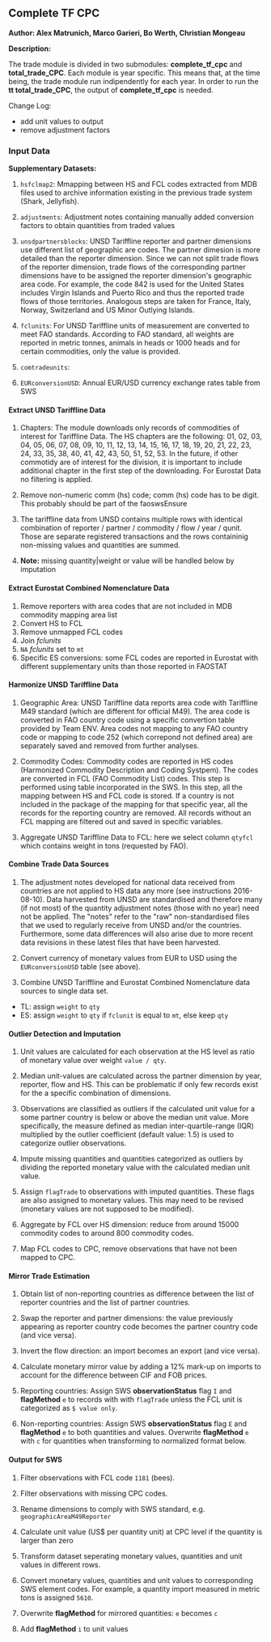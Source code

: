 ## Complete TF CPC

**Author: Alex Matrunich, Marco Garieri, Bo Werth, Christian Mongeau**

**Description:**

The trade module is divided in two submodules: **complete\_tf\_cpc** and
**total\_trade\_CPC**. Each module is year specific. This means that, at the
time being, the trade module run indipendently for each year. In order to
run the **tt total\_trade\_CPC**, the output of **complete\_tf\_cpc** is
needed.

Change Log:

- add unit values to output
- remove adjustment factors






### Input Data

**Supplementary Datasets:**

1. `hsfclmap2`: Mmapping between HS and FCL codes extracted from MDB files
used to archive information existing in the previous trade system (Shark,
Jellyfish).

2. `adjustments`: Adjustment notes containing manually added conversion
factors to obtain quantities from traded values

3. `unsdpartnersblocks`: UNSD Tariffline reporter and partner dimensions use
different list of geographic are codes. The partner dimesion is more
detailed than the reporter dimension. Since we can not split trade flows of
the reporter dimension, trade flows of the corresponding partner dimensions
have to be assigned the reporter dimension's geographic area code. For
example, the code 842 is used for the United States includes Virgin Islands
and Puerto Rico and thus the reported trade flows of those territories.
Analogous steps are taken for France, Italy, Norway, Switzerland and US
Minor Outlying Islands.

4. `fclunits`: For UNSD Tariffline units of measurement are converted to
meet FAO standards. According to FAO standard, all weights are reported in
metric tonnes, animals in heads or 1000 heads and for certain commodities,
only the value is provided.

5. `comtradeunits`:

6. `EURconversionUSD`: Annual EUR/USD currency exchange rates table from SWS




#### Extract UNSD Tariffline Data

1. Chapters: The module downloads only records of commodities of interest for Tariffline
Data. The HS chapters are the following: 01, 02, 03, 04, 05, 06, 07, 08, 09,
10, 11, 12, 13, 14, 15, 16, 17, 18, 19, 20, 21, 22, 23, 24, 33, 35, 38, 40,
41, 42, 43, 50, 51, 52, 53. In the future, if other commotidy are of
interest for the division, it is important to include additional chapter in
the first step of the downloading. For Eurostat Data no filtering is
applied.



2. Remove non-numeric comm (hs) code; comm (hs) code has to be digit.
This probably should be part of the faoswsEnsure



3. The tariffline data from UNSD contains multiple rows with identical
combination of reporter / partner / commodity / flow / year / qunit. Those
are separate registered transactions and the rows containinig non-missing
values and quantities are summed.

4. **Note:** missing quantity|weight or value will be handled below by imputation



#### Extract Eurostat Combined Nomenclature Data

1. Remove reporters with area codes that are not included in MDB commodity
mapping area list
2. Convert HS to FCL
3. Remove unmapped FCL codes
4. Join *fclunits*
5. `NA` *fclunits* set to `mt`
6. Specific ES conversions: some FCL codes are reported in Eurostat
with different supplementary units than those reported in FAOSTAT





#### Harmonize UNSD Tariffline Data

1. Geographic Area: UNSD Tariffline data reports area code with Tariffline M49 standard
(which are different for official M49). The area code is converted in FAO
country code using a specific convertion table provided by Team ENV. Area
codes not mapping to any FAO country code or mapping to code 252 (which
correpond not defined area) are separately saved and removed from further
analyses.

2. Commodity Codes: Commodity codes are reported in HS
codes (Harmonized Commodity Description and Coding Systpem). The codes
are converted in FCL (FAO Commodity List) codes. This step is performed
using table incorporated in the SWS. In this step, all the mapping between
HS and FCL code is stored. If a country is not included in the package of
the mapping for that specific year, all the records for the reporting
country are removed. All records without an FCL mapping are filtered out and
saved in specific variables.








3. Aggregate UNSD Tariffline Data to FCL: here we select column `qtyfcl`
which contains weight in tons (requested by FAO).



#### Combine Trade Data Sources

1. The adjustment notes developed for national data received from countries
are not applied to HS data any more (see instructions 2016-08-10). Data
harvested from UNSD are standardised and therefore many (if not most) of the
quantity adjustment notes (those with no year) need not be applied. The
"notes" refer to the "raw" non-standardised files that we used to regularly
receive from UNSD and/or the countries. Furthermore, some data differences
will also arise due to more recent data revisions in these latest files that
have been harvested.



2. Convert currency of monetary values from EUR to USD using the
`EURconversionUSD` table (see above).



3. Combine UNSD Tariffline and Eurostat Combined Nomenclature data sources
 to single data set.
 - TL: assign `weight` to `qty`
 - ES: assign `weight` to `qty` if `fclunit` is equal to `mt`, else keep `qty`



#### Outlier Detection and Imputation
1. Unit values are calculated for each observation at the HS level as ratio
of monetary value over weight `value / qty`.

2. Median unit-values are calculated across the partner dimension by year,
reporter, flow and HS. This can be problematic if only few records exist for
the a specific combination of dimensions.



3. Observations are classified as outliers if the calculated unit value for
a some partner country is below or above the median unit value. More
specifically, the measure defined as median inter-quartile-range (IQR)
multiplied by the outlier coefficient (default value: 1.5) is used to
categorize outlier observations.



4. Impute missing quantities and quantities categorized as outliers by
dividing the reported monetary value with the calculated median unit value.

5. Assign `flagTrade` to observations with imputed quantities. These flags
are also assigned to monetary values. This may need to be revised (monetary
values are not supposed to be modified).

6. Aggregate by FCL over HS dimension: reduce from around 15000 commodity
codes to around 800 commodity codes.

7. Map FCL codes to CPC, remove observations that have not been mapped to
CPC.



#### Mirror Trade Estimation

1. Obtain list of non-reporting countries as difference between the list of
reporter countries and the list of partner countries.

2. Swap the reporter and partner dimensions: the value previously appearing
as reporter country code becomes the partner country code (and vice versa).

3. Invert the flow direction: an import becomes an export (and vice versa).

4. Calculate monetary mirror value by adding a 12% mark-up on imports to
account for the difference between CIF and FOB prices.



5. Reporting countries: Assign SWS **observationStatus** flag `I` and
**flagMethod** `e` to records with with `flagTrade` unless the FCL unit is
categorized as `$ value only`.

6. Non-reporting countries: Assign SWS **observationStatus** flag `E` and
**flagMethod** `e` to both quantities and values. Overwrite **flagMethod**
`e` with `c` for quantities when transforming to normalized format below.



#### Output for SWS

1. Filter observations with FCL code `1181` (bees).

2. Filter observations with missing CPC codes.

3. Rename dimensions to comply with SWS standard, e.g. `geographicAreaM49Reporter`

4. Calculate unit value (US$ per quantity unit) at CPC level if the quantity is larger than zero



4. Transform dataset seperating monetary values, quantities and unit values
in different rows.

5. Convert monetary values, quantities and unit values to corresponding SWS
element codes. For example, a quantity import measured in metric tons is
assigned `5610`.



6. Overwrite **flagMethod** for mirrored quantities: `e` becomes `c`



7. Add **flagMethod** `i` to unit values



